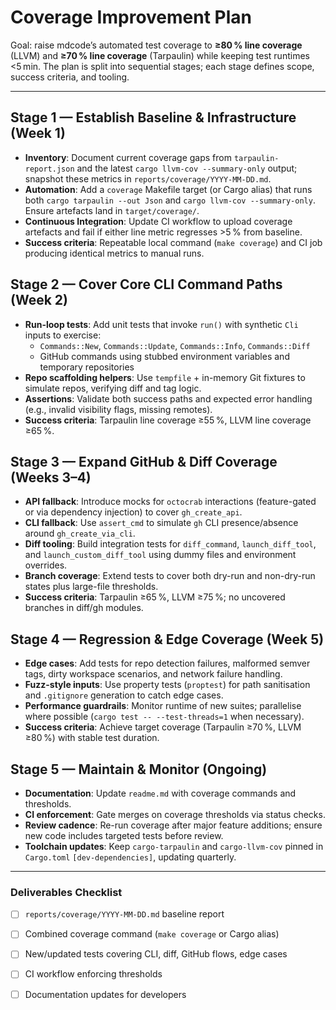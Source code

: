 # Coverage Improvement Plan

Goal: raise mdcode’s automated test coverage to **≥80 % line coverage** (LLVM) and **≥70 % line coverage** (Tarpaulin) while keeping test runtimes <5 min. The plan is split into sequential stages; each stage defines scope, success criteria, and tooling.

---

## Stage 1 — Establish Baseline & Infrastructure (Week 1)
- **Inventory**: Document current coverage gaps from `tarpaulin-report.json` and the latest `cargo llvm-cov --summary-only` output; snapshot these metrics in `reports/coverage/YYYY-MM-DD.md`.
- **Automation**: Add a `coverage` Makefile target (or Cargo alias) that runs both `cargo tarpaulin --out Json` and `cargo llvm-cov --summary-only`. Ensure artefacts land in `target/coverage/`.
- **Continuous Integration**: Update CI workflow to upload coverage artefacts and fail if either line metric regresses >5 % from baseline.
- **Success criteria**: Repeatable local command (`make coverage`) and CI job producing identical metrics to manual runs.

## Stage 2 — Cover Core CLI Command Paths (Week 2)
- **Run-loop tests**: Add unit tests that invoke `run()` with synthetic `Cli` inputs to exercise:
  - `Commands::New`, `Commands::Update`, `Commands::Info`, `Commands::Diff`
  - GitHub commands using stubbed environment variables and temporary repositories
- **Repo scaffolding helpers**: Use `tempfile` + in-memory Git fixtures to simulate repos, verifying diff and tag logic.
- **Assertions**: Validate both success paths and expected error handling (e.g., invalid visibility flags, missing remotes).
- **Success criteria**: Tarpaulin line coverage ≥55 %, LLVM line coverage ≥65 %.

## Stage 3 — Expand GitHub & Diff Coverage (Weeks 3–4)
- **API fallback**: Introduce mocks for `octocrab` interactions (feature-gated or via dependency injection) to cover `gh_create_api`.
- **CLI fallback**: Use `assert_cmd` to simulate `gh` CLI presence/absence around `gh_create_via_cli`.
- **Diff tooling**: Build integration tests for `diff_command`, `launch_diff_tool`, and `launch_custom_diff_tool` using dummy files and environment overrides.
- **Branch coverage**: Extend tests to cover both dry-run and non-dry-run states plus large-file thresholds.
- **Success criteria**: Tarpaulin ≥65 %, LLVM ≥75 %; no uncovered branches in diff/gh modules.

## Stage 4 — Regression & Edge Coverage (Week 5)
- **Edge cases**: Add tests for repo detection failures, malformed semver tags, dirty workspace scenarios, and network failure handling.
- **Fuzz-style inputs**: Use property tests (`proptest`) for path sanitisation and `.gitignore` generation to catch edge cases.
- **Performance guardrails**: Monitor runtime of new suites; parallelise where possible (`cargo test -- --test-threads=1` when necessary).
- **Success criteria**: Achieve target coverage (Tarpaulin ≥70 %, LLVM ≥80 %) with stable test duration.

## Stage 5 — Maintain & Monitor (Ongoing)
- **Documentation**: Update `readme.md` with coverage commands and thresholds.
- **CI enforcement**: Gate merges on coverage thresholds via status checks.
- **Review cadence**: Re-run coverage after major feature additions; ensure new code includes targeted tests before review.
- **Toolchain updates**: Keep `cargo-tarpaulin` and `cargo-llvm-cov` pinned in `Cargo.toml` `[dev-dependencies]`, updating quarterly.

---

### Deliverables Checklist
- [ ] `reports/coverage/YYYY-MM-DD.md` baseline report
- [ ] Combined coverage command (`make coverage` or Cargo alias)
- [ ] New/updated tests covering CLI, diff, GitHub flows, edge cases
- [ ] CI workflow enforcing thresholds
- [ ] Documentation updates for developers

